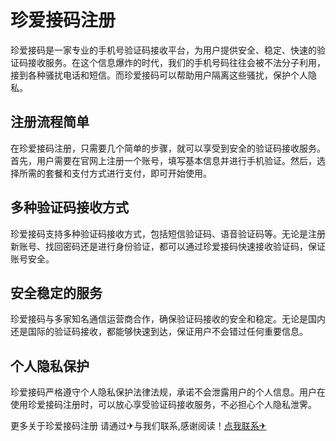 # 珍爱接码注册

珍爱接码是一家专业的手机号验证码接收平台，为用户提供安全、稳定、快速的验证码接收服务。在这个信息爆炸的时代，我们的手机号码往往会被不法分子利用，接到各种骚扰电话和短信。而珍爱接码可以帮助用户隔离这些骚扰，保护个人隐私。

## 注册流程简单

在珍爱接码注册，只需要几个简单的步骤，就可以享受到安全的验证码接收服务。首先，用户需要在官网上注册一个账号，填写基本信息并进行手机验证。然后，选择所需的套餐和支付方式进行支付，即可开始使用。

## 多种验证码接收方式

珍爱接码支持多种验证码接收方式，包括短信验证码、语音验证码等。无论是注册新账号、找回密码还是进行身份验证，都可以通过珍爱接码快速接收验证码，保证账号安全。

## 安全稳定的服务

珍爱接码与多家知名通信运营商合作，确保验证码接收的安全和稳定。无论是国内还是国际的验证码接收，都能够快速到达，保证用户不会错过任何重要信息。

## 个人隐私保护

珍爱接码严格遵守个人隐私保护法律法规，承诺不会泄露用户的个人信息。用户在使用珍爱接码注册时，可以放心享受验证码接收服务，不必担心个人隐私泄霁。

更多关于珍爱接码注册 请通过✈与我们联系,感谢阅读！[点我联系✈](https://gm.k02.cc)